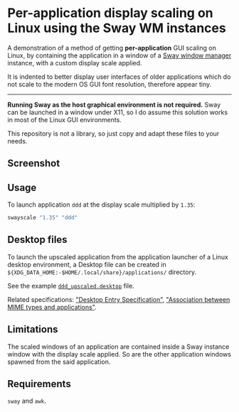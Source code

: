 # Per-application display scaling on Linux using the Sway WM instances

A demonstration of a method of getting **per-application** GUI scaling on Linux, by containing the application in a window of a [Sway window manager](https://swaywm.org/) instance, with a custom display scale applied.

It is indented to better display user interfaces of older applications which do not scale to the modern OS GUI font resolution, therefore appear tiny.

---

**Running Sway as the host graphical environment is not required.** Sway can be launched in a window under X11, so I do assume this solution works in most of the Linux GUI environments.

This repository is not a library, so just copy and adapt these files to your needs.

## Screenshot

## Usage

To launch application `ddd` at the display scale multiplied by `1.35`:

```sh
swayscale "1.35" "ddd"
```

## Desktop files

To launch the upscaled application from the application launcher of a Linux desktop environment, a Desktop file can be created in `${XDG_DATA_HOME:-$HOME/.local/share}/applications/` directory.

See the example [`ddd_upscaled.desktop`](./.local/share/applications/ddd_upscaled.desktop) file.

Related specifications: ["Desktop Entry Specification"](https://specifications.freedesktop.org/desktop-entry-spec/latest/), ["Association between MIME types and applications"](https://specifications.freedesktop.org/mime-apps-spec/latest/).

## Limitations

The scaled windows of an application are contained inside a Sway instance window with the display scale applied. So are the other application windows spawned from the said application.

## Requirements

`sway` and `awk`.

